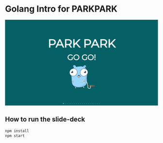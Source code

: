 # Golang Intro for PARKPARK

![Screenshot](dist/card.png)

## How to run the slide-deck

```
npm install
npm start
```
